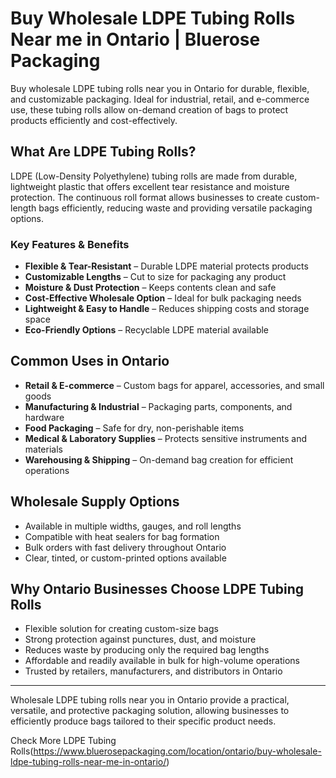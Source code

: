 # Buy Wholesale LDPE Tubing Rolls Near me in Ontario | Bluerose Packaging  

Buy wholesale LDPE tubing rolls near you in Ontario for durable, flexible, and customizable packaging. Ideal for industrial, retail, and e-commerce use, these tubing rolls allow on-demand creation of bags to protect products efficiently and cost-effectively.

## What Are LDPE Tubing Rolls?  

LDPE (Low-Density Polyethylene) tubing rolls are made from durable, lightweight plastic that offers excellent tear resistance and moisture protection. The continuous roll format allows businesses to create custom-length bags efficiently, reducing waste and providing versatile packaging options.  

### Key Features & Benefits  

- **Flexible & Tear-Resistant** – Durable LDPE material protects products  
- **Customizable Lengths** – Cut to size for packaging any product  
- **Moisture & Dust Protection** – Keeps contents clean and safe  
- **Cost-Effective Wholesale Option** – Ideal for bulk packaging needs  
- **Lightweight & Easy to Handle** – Reduces shipping costs and storage space  
- **Eco-Friendly Options** – Recyclable LDPE material available  

## Common Uses in Ontario  

- **Retail & E-commerce** – Custom bags for apparel, accessories, and small goods  
- **Manufacturing & Industrial** – Packaging parts, components, and hardware  
- **Food Packaging** – Safe for dry, non-perishable items  
- **Medical & Laboratory Supplies** – Protects sensitive instruments and materials  
- **Warehousing & Shipping** – On-demand bag creation for efficient operations  

## Wholesale Supply Options  

- Available in multiple widths, gauges, and roll lengths  
- Compatible with heat sealers for bag formation  
- Bulk orders with fast delivery throughout Ontario  
- Clear, tinted, or custom-printed options available  

## Why Ontario Businesses Choose LDPE Tubing Rolls  

- Flexible solution for creating custom-size bags  
- Strong protection against punctures, dust, and moisture  
- Reduces waste by producing only the required bag lengths  
- Affordable and readily available in bulk for high-volume operations  
- Trusted by retailers, manufacturers, and distributors in Ontario  

---  
Wholesale LDPE tubing rolls near you in Ontario provide a practical, versatile, and protective packaging solution, allowing businesses to efficiently produce bags tailored to their specific product needs.  

Check More LDPE Tubing Rolls(https://www.bluerosepackaging.com/location/ontario/buy-wholesale-ldpe-tubing-rolls-near-me-in-ontario/)

